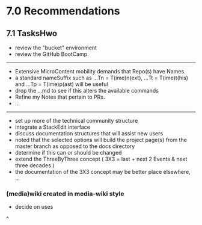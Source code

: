 # 7.0 Recommendations

## 7.1 TasksHwo

* review the "bucket" environment
* review the GitHub BootCamp.

<hr>

* Extensive MicroContent mobility demands that Repo(s) have Names.
* a standard nameSuffix such as ...Tn = T(ime)n(ext), ...Tt = T(ime)t(his) and ...Tp = T(ime)p(ast) will be useful
* drop the ...md to see if this alters the available commands
* Refine my Notes that pertain to PRs.
* ...

<hr>

* set up more of the technical community structure
* integrate a StackEdit interface
* discuss documentation structures that will assist new users
* noted that the selected options will build the project page(s) from the master branch as opposed to the docs directory
* determine if this can or should be changed
* extend the ThreeByThree concept ( 3X3 = last + next 2 Events & next three decades )
* the documentation of the 3X3 concept may be better place elsewhere,
...

### (media)wiki created in media-wiki style
* decide on uses

^
